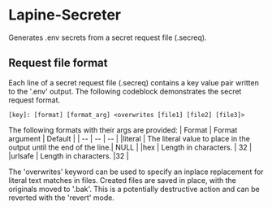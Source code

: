 # Lapine-Secreter
Generates .env secrets from a secret request file (.secreq).

## Request file format

Each line of a secret request file (.secreq) contains a key value pair written to the '.env' output.
The following codeblock demonstrates the secret request format. 
```
[key]: [format] [format_arg] <overwrites [file1] [file2] [file3]> 
```
The following formats with their args are provided:
| Format | Format argument | Default | 
| -- | -- | -- |
|literal | The literal value to place in the output until the end of the line.| NULL | 
|hex | Length in characters. | 32  |
|urlsafe | Length in characters. |32 |

The 'overwrites' keyword can be used to specify an inplace replacement for literal text matches in files. Created files are saved in place, with the originals moved to '.bak'. This is a potentially destructive action and can be reverted with the 'revert' mode.
